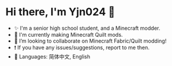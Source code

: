 # Hi there, I'm Yjn024 👋

- ✨ I'm a senior high school student, and a Minecraft modder.
- 🌱 I'm currently making Minecraft Quilt mods.
- 👯 I’m looking to collaborate on Minecraft Fabric/Quilt modding!
- ❗️ If you have any issues/suggestions, report to me then.
- 💬 Languages: 简体中文, English
